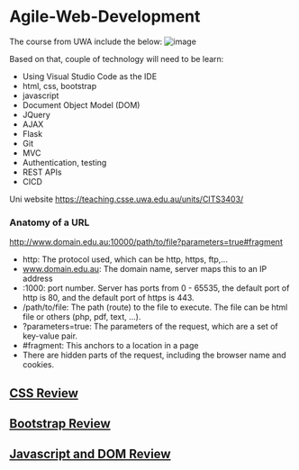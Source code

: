 # Agile-Web-Development


The course from UWA include the below:
![image](https://user-images.githubusercontent.com/79841341/155514942-1f15f3b6-1877-405d-b480-d3ad7731bba4.png)

Based on that, couple of technology will need to be learn:
- Using Visual Studio Code as the IDE
- html, css, bootstrap
- javascript
- Document Object Model (DOM)
- JQuery
- AJAX
- Flask
- Git
- MVC
- Authentication, testing
- REST APIs
- CICD

Uni website
https://teaching.csse.uwa.edu.au/units/CITS3403/

### Anatomy of a URL
http://www.domain.edu.au:10000/path/to/file?parameters=true#fragment
- http: The protocol used, which can be http, https, ftp,...
- www.domain.edu.au: The domain name, server maps this to an IP address
- :1000: port number. Server has ports from 0 - 65535, the default port of http is 80, and the default port of https is 443.
- /path/to/file: The path (route) to the file to execute. The file can be html file or others (php, pdf, text, ...).
- ?parameters=true: The parameters of the request, which are a set of key-value pair.
- #fragment: This anchors to a location in a page
- There are hidden parts of the request, including the browser name and cookies.


## <a href="./CSS.md">CSS Review</a>

## <a href="./Bootstrap.md">Bootstrap Review</a>
  
## <a href="./Javascript.md">Javascript and DOM Review</a>


